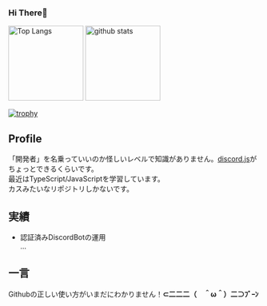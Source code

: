 ### Hi There👋

<p align="left"> 
  <img alt="Top Langs" height="150px" src="https://github-readme-stats.vercel.app/api/top-langs/?username=moticat&layout=compact&show_icons=true" />
  <img alt="github stats" height="150px" src="https://github-readme-stats.vercel.app/api?username=moticat&show_icons=ture" />
</p>
  
[![trophy](https://github-profile-trophy.vercel.app/?username=moticat&column=7
)](https://github.com/ryo-ma/github-profile-trophy)  

## Profile
「開発者」を名乗っていいのか怪しいレベルで知識がありません。[discord.js](https://discord.js.org)がちょっとできるくらいです。  
最近はTypeScript/JavaScriptを学習しています。  
カスみたいなリポジトリしかないです。

## 実績
- 認証済みDiscordBotの運用  
...

## 一言
Githubの正しい使い方がいまだにわかりません！**⊂二二二（　＾ω＾）二⊃ﾌﾞｰﾝ**
